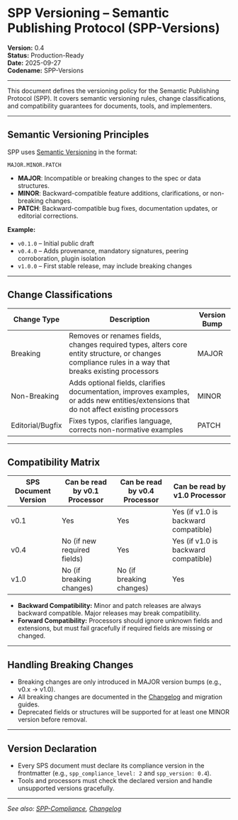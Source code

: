 # SPP Versioning – Semantic Publishing Protocol (SPP-Versions)

**Version:** 0.4  
**Status:** Production-Ready  
**Date:** 2025-09-27  
**Codename:** SPP-Versions

---

This document defines the versioning policy for the Semantic Publishing Protocol (SPP). It covers semantic versioning rules, change classifications, and compatibility guarantees for documents, tools, and implementers.

---

## Semantic Versioning Principles

SPP uses [Semantic Versioning](https://semver.org/) in the format:

    MAJOR.MINOR.PATCH

- **MAJOR**: Incompatible or breaking changes to the spec or data structures.
- **MINOR**: Backward-compatible feature additions, clarifications, or non-breaking changes.
- **PATCH**: Backward-compatible bug fixes, documentation updates, or editorial corrections.

**Example:**
- `v0.1.0` – Initial public draft
- `v0.4.0` – Adds provenance, mandatory signatures, peering corroboration, plugin isolation
- `v1.0.0` – First stable release, may include breaking changes

---

## Change Classifications

| Change Type         | Description                                                      | Version Bump |
|--------------------|------------------------------------------------------------------|--------------|
| Breaking           | Removes or renames fields, changes required types, alters core entity structure, or changes compliance rules in a way that breaks existing processors | MAJOR        |
| Non-Breaking       | Adds optional fields, clarifies documentation, improves examples, or adds new entities/extensions that do not affect existing processors           | MINOR        |
| Editorial/Bugfix   | Fixes typos, clarifies language, corrects non-normative examples | PATCH        |

---

## Compatibility Matrix

| SPS Document Version | Can be read by v0.1 Processor | Can be read by v0.4 Processor | Can be read by v1.0 Processor |
|---------------------|-------------------------------|-------------------------------|-------------------------------|
| v0.1                | Yes                           | Yes                           | Yes (if v1.0 is backward compatible) |
| v0.4                | No (if new required fields)   | Yes                           | Yes (if v1.0 is backward compatible) |
| v1.0                | No (if breaking changes)       | No (if breaking changes)       | Yes                           |

- **Backward Compatibility:** Minor and patch releases are always backward compatible. Major releases may break compatibility.
- **Forward Compatibility:** Processors should ignore unknown fields and extensions, but must fail gracefully if required fields are missing or changed.

---

## Handling Breaking Changes

- Breaking changes are only introduced in MAJOR version bumps (e.g., v0.x → v1.0).
- All breaking changes are documented in the [Changelog](../docs/changelog.md) and migration guides.
- Deprecated fields or structures will be supported for at least one MINOR version before removal.

---

## Version Declaration

- Every SPS document must declare its compliance version in the frontmatter (e.g., `spp_compliance_level: 2` and `spp_version: 0.4`).
- Tools and processors must check the declared version and handle unsupported versions gracefully.

---

_See also: [SPP-Compliance](./SPP-Compliance.md), [Changelog](../docs/changelog.md)_
